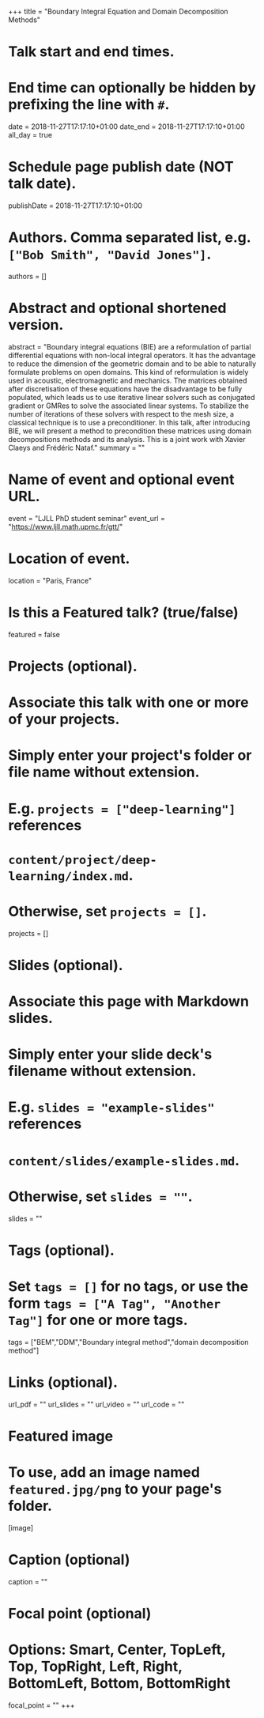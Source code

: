 +++
title = "Boundary Integral Equation and Domain Decomposition Methods"

# Talk start and end times.
#   End time can optionally be hidden by prefixing the line with `#`.
date = 2018-11-27T17:17:10+01:00
date_end = 2018-11-27T17:17:10+01:00
all_day = true

# Schedule page publish date (NOT talk date).
publishDate = 2018-11-27T17:17:10+01:00 

# Authors. Comma separated list, e.g. `["Bob Smith", "David Jones"]`.
authors = []

# Abstract and optional shortened version.
abstract = "Boundary integral equations (BIE) are a reformulation of partial differential equations with non-local integral operators. It has the advantage to reduce the dimension of the geometric domain and to be able to naturally formulate problems on open domains. This kind of reformulation is widely used in acoustic, electromagnetic and mechanics. The matrices obtained after discretisation of these equations have the disadvantage to be fully populated, which leads us to use iterative linear solvers such as conjugated gradient or GMRes to solve the associated linear systems. To stabilize the number of iterations of these solvers with respect to the mesh size, a classical technique is to use a preconditioner. In this talk, after introducing BIE, we will present a method to precondition these matrices using domain decompositions methods and its analysis. This is a joint work with Xavier Claeys and Frédéric Nataf."
summary = ""

# Name of event and optional event URL.
event = "LJLL PhD student seminar"
event_url = "https://www.ljll.math.upmc.fr/gtt/"

# Location of event.
location = "Paris, France"

# Is this a Featured talk? (true/false)
featured = false

# Projects (optional).
#   Associate this talk with one or more of your projects.
#   Simply enter your project's folder or file name without extension.
#   E.g. `projects = ["deep-learning"]` references 
#   `content/project/deep-learning/index.md`.
#   Otherwise, set `projects = []`.
projects = []

# Slides (optional).
#   Associate this page with Markdown slides.
#   Simply enter your slide deck's filename without extension.
#   E.g. `slides = "example-slides"` references 
#   `content/slides/example-slides.md`.
#   Otherwise, set `slides = ""`.
slides = ""

# Tags (optional).
#   Set `tags = []` for no tags, or use the form `tags = ["A Tag", "Another Tag"]` for one or more tags.
tags = ["BEM","DDM","Boundary integral method","domain decomposition method"]

# Links (optional).
url_pdf = ""
url_slides = ""
url_video = ""
url_code = ""

# Featured image
# To use, add an image named `featured.jpg/png` to your page's folder. 
[image]
  # Caption (optional)
  caption = ""

  # Focal point (optional)
  # Options: Smart, Center, TopLeft, Top, TopRight, Left, Right, BottomLeft, Bottom, BottomRight
  focal_point = ""
+++
